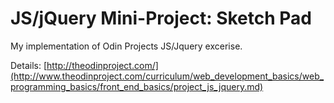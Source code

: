 # JS/jQuery Mini-Project: Sketch Pad

My implementation of Odin Projects JS/Jquery excerise.

Details:
[http://theodinproject.com/](http://www.theodinproject.com/curriculum/web_development_basics/web_programming_basics/front_end_basics/project_js_jquery.md)




